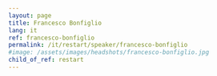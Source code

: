 ```yaml
---
layout: page
title: Francesco Bonfiglio
lang: it
ref: francesco-bonfiglio
permalink: /it/restart/speaker/francesco-bonfiglio
#image: /assets/images/headshots/francesco-bonfiglio.jpg
child_of_ref: restart
---
```

